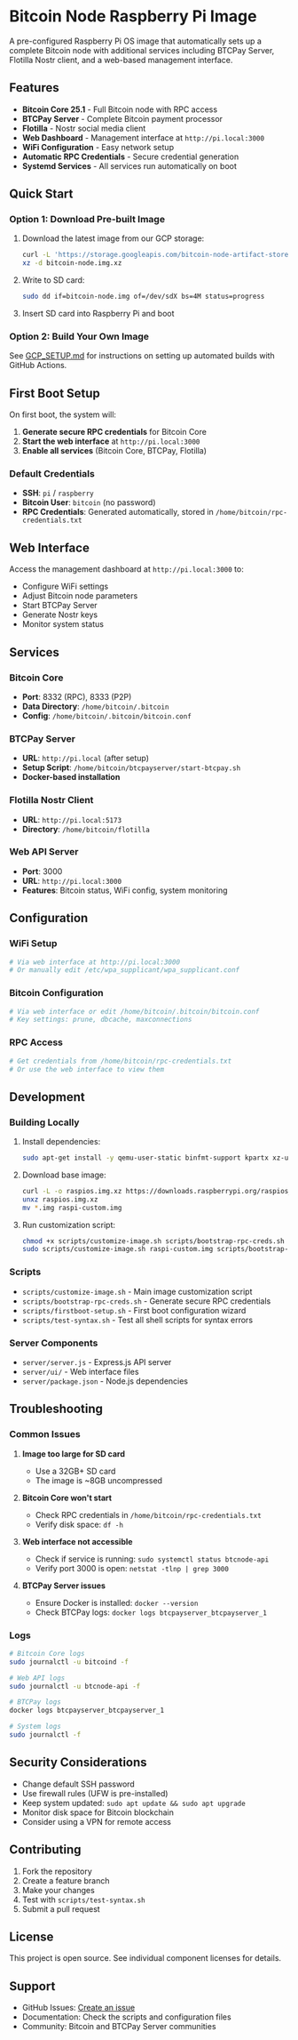 # Bitcoin Node Raspberry Pi Image

A pre-configured Raspberry Pi OS image that automatically sets up a complete Bitcoin node with additional services including BTCPay Server, Flotilla Nostr client, and a web-based management interface.

## Features

- **Bitcoin Core 25.1** - Full Bitcoin node with RPC access
- **BTCPay Server** - Complete Bitcoin payment processor
- **Flotilla** - Nostr social media client
- **Web Dashboard** - Management interface at `http://pi.local:3000`
- **WiFi Configuration** - Easy network setup
- **Automatic RPC Credentials** - Secure credential generation
- **Systemd Services** - All services run automatically on boot

## Quick Start

### Option 1: Download Pre-built Image

1. Download the latest image from our GCP storage:
   ```bash
   curl -L 'https://storage.googleapis.com/bitcoin-node-artifact-store/raspberry-pi-bitcoin-node_latest.img.xz' -o bitcoin-node.img.xz
   xz -d bitcoin-node.img.xz
   ```

2. Write to SD card:
   ```bash
   sudo dd if=bitcoin-node.img of=/dev/sdX bs=4M status=progress
   ```

3. Insert SD card into Raspberry Pi and boot

### Option 2: Build Your Own Image

See [GCP_SETUP.md](GCP_SETUP.md) for instructions on setting up automated builds with GitHub Actions.

## First Boot Setup

On first boot, the system will:

1. **Generate secure RPC credentials** for Bitcoin Core
2. **Start the web interface** at `http://pi.local:3000`
3. **Enable all services** (Bitcoin Core, BTCPay, Flotilla)

### Default Credentials

- **SSH**: `pi` / `raspberry`
- **Bitcoin User**: `bitcoin` (no password)
- **RPC Credentials**: Generated automatically, stored in `/home/bitcoin/rpc-credentials.txt`

## Web Interface

Access the management dashboard at `http://pi.local:3000` to:

- Configure WiFi settings
- Adjust Bitcoin node parameters
- Start BTCPay Server
- Generate Nostr keys
- Monitor system status

## Services

### Bitcoin Core
- **Port**: 8332 (RPC), 8333 (P2P)
- **Data Directory**: `/home/bitcoin/.bitcoin`
- **Config**: `/home/bitcoin/.bitcoin/bitcoin.conf`

### BTCPay Server
- **URL**: `http://pi.local` (after setup)
- **Setup Script**: `/home/bitcoin/btcpayserver/start-btcpay.sh`
- **Docker-based installation**

### Flotilla Nostr Client
- **URL**: `http://pi.local:5173`
- **Directory**: `/home/bitcoin/flotilla`

### Web API Server
- **Port**: 3000
- **URL**: `http://pi.local:3000`
- **Features**: Bitcoin status, WiFi config, system monitoring

## Configuration

### WiFi Setup
```bash
# Via web interface at http://pi.local:3000
# Or manually edit /etc/wpa_supplicant/wpa_supplicant.conf
```

### Bitcoin Configuration
```bash
# Via web interface or edit /home/bitcoin/.bitcoin/bitcoin.conf
# Key settings: prune, dbcache, maxconnections
```

### RPC Access
```bash
# Get credentials from /home/bitcoin/rpc-credentials.txt
# Or use the web interface to view them
```

## Development

### Building Locally

1. Install dependencies:
   ```bash
   sudo apt-get install -y qemu-user-static binfmt-support kpartx xz-utils curl git parted
   ```

2. Download base image:
   ```bash
   curl -L -o raspios.img.xz https://downloads.raspberrypi.org/raspios_lite_arm64_latest
   unxz raspios.img.xz
   mv *.img raspi-custom.img
   ```

3. Run customization script:
   ```bash
   chmod +x scripts/customize-image.sh scripts/bootstrap-rpc-creds.sh
   sudo scripts/customize-image.sh raspi-custom.img scripts/bootstrap-rpc-creds.sh
   ```

### Scripts

- `scripts/customize-image.sh` - Main image customization script
- `scripts/bootstrap-rpc-creds.sh` - Generate secure RPC credentials
- `scripts/firstboot-setup.sh` - First boot configuration wizard
- `scripts/test-syntax.sh` - Test all shell scripts for syntax errors

### Server Components

- `server/server.js` - Express.js API server
- `server/ui/` - Web interface files
- `server/package.json` - Node.js dependencies

## Troubleshooting

### Common Issues

1. **Image too large for SD card**
   - Use a 32GB+ SD card
   - The image is ~8GB uncompressed

2. **Bitcoin Core won't start**
   - Check RPC credentials in `/home/bitcoin/rpc-credentials.txt`
   - Verify disk space: `df -h`

3. **Web interface not accessible**
   - Check if service is running: `sudo systemctl status btcnode-api`
   - Verify port 3000 is open: `netstat -tlnp | grep 3000`

4. **BTCPay Server issues**
   - Ensure Docker is installed: `docker --version`
   - Check BTCPay logs: `docker logs btcpayserver_btcpayserver_1`

### Logs

```bash
# Bitcoin Core logs
sudo journalctl -u bitcoind -f

# Web API logs
sudo journalctl -u btcnode-api -f

# BTCPay logs
docker logs btcpayserver_btcpayserver_1

# System logs
sudo journalctl -f
```

## Security Considerations

- Change default SSH password
- Use firewall rules (UFW is pre-installed)
- Keep system updated: `sudo apt update && sudo apt upgrade`
- Monitor disk space for Bitcoin blockchain
- Consider using a VPN for remote access

## Contributing

1. Fork the repository
2. Create a feature branch
3. Make your changes
4. Test with `scripts/test-syntax.sh`
5. Submit a pull request

## License

This project is open source. See individual component licenses for details.

## Support

- GitHub Issues: [Create an issue](https://github.com/your-repo/issues)
- Documentation: Check the scripts and configuration files
- Community: Bitcoin and BTCPay Server communities 